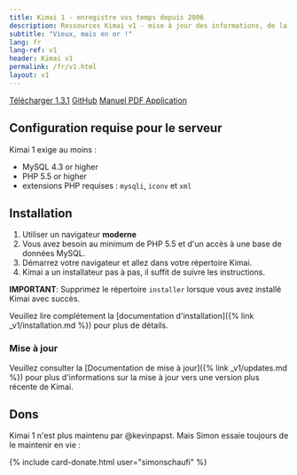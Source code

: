 ```yaml
---
title: Kimai 1 - enregistre vos temps depuis 2006
description: Ressources Kimai v1 - mise à jour des informations, de la documentation et des liens
subtitle: "Vieux, mais en or !"
lang: fr
lang-ref: v1
header: Kimai v1
permalink: /fr/v1.html
layout: v1
---
```

<a href="{{ site.kimai_v1_repo }}/releases/download/1.3.1/kimai_1.3.1.zip" class="btn btn-primary"><i class="fas fa-download"></i> Télécharger 1.3.1</a>
<a href="{{ site.kimai_v1_repo }}" class="btn btn-primary"><i class="fab fa-github"></i> GitHub</a>
<a href="https://github.com/kimai/manuals/" class="btn btn-primary"><i class="fas fa-book"></i> Manuel PDF </a>
<a href="{% link _v1/apps.md %}" class="btn btn-primary"><i class="fas fa-cubes"></i> Application</a>

## Configuration requise pour le serveur

Kimai 1 exige au moins :

- MySQL 4.3 or higher
- PHP 5.5 or higher
- extensions PHP requises : `mysqli`, `iconv` et `xml`

## Installation

1. Utiliser un navigateur **moderne**
2. Vous avez besoin au minimum de PHP 5.5 et d'un accès à une base de données MySQL.
3. Démarrez votre navigateur et allez dans votre répertoire Kimai.
4. Kimai a un installateur pas à pas, il suffit de suivre les instructions.

**IMPORTANT**: Supprimez le répertoire `installer` lorsque vous avez installé Kimai avec succès.

Veuillez lire complétement la [documentation d'installation]({% link _v1/installation.md %}) pour plus de détails.

### Mise à jour

Veuillez consulter la [Documentation de mise à jour]({% link _v1/updates.md %}) pour plus d'informations sur la mise à jour vers une version plus récente de Kimai.

## Dons

Kimai 1 n'est plus maintenu par @kevinpapst. Mais Simon essaie toujours de le maintenir en vie :

{% include card-donate.html user="simonschaufi" %}
